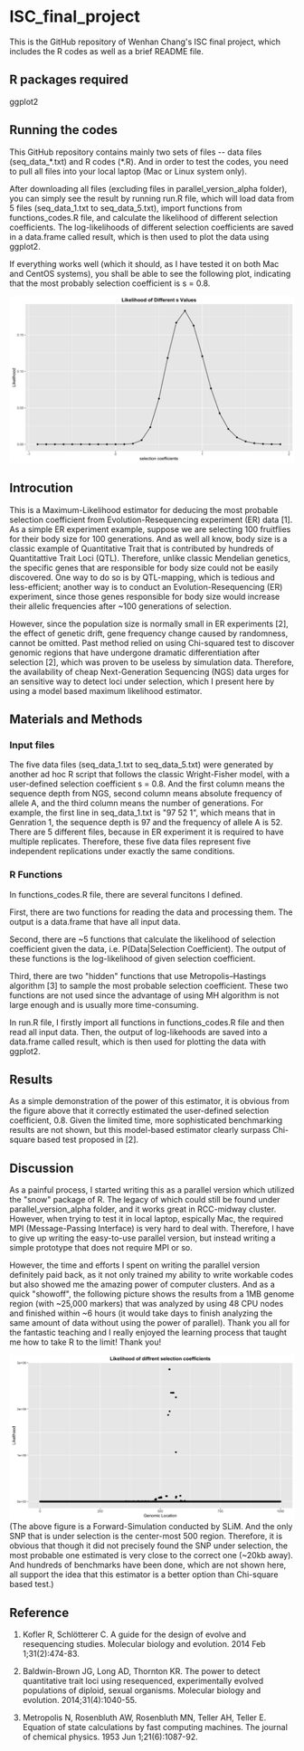 # ISC_final_project
This is the GitHub repository of Wenhan Chang's ISC final project, which includes the R codes as well as a brief README file.

## R packages required
ggplot2

## Running the codes
This GitHub repository contains mainly two sets of files -- data files (seq_data_\*.txt) and R codes (\*.R). And in order to test the codes, you need to pull all files into your local laptop (Mac or Linux system only).

After downloading all files (excluding files in parallel_version_alpha folder), you can simply see the result by running run.R file, which will load data from 5 files (seq_data_1.txt to seq_data_5.txt), import functions from functions_codes.R file, and calculate the likelihood of different selection coefficients. The log-likelihoods of different selection coefficients are saved in a data.frame called result, which is then used to plot the data using ggplot2.

If everything works well (which it should, as I have tested it on both Mac and CentOS systems), you shall be able to see the following plot, indicating that the most probably selection coefficient is s = 0.8.

![Correct Results](https://github.com/wenhan-uchicago/ISC_final_project/blob/master/result.png)

## Introcution
This is a Maximum-Likelihood estimator for deducing the most probable selection coefficient from Evolution-Resequencing experiment (ER) data [1]. As a simple ER experiment example, suppose we are selecting 100 fruitflies for their body size for 100 generations. And as well all know, body size is a classic example of Quantitative Trait that is contributed by hundreds of Quantitattive Trait Loci (QTL). Therefore, unlike classic Mendelian genetics, the specific genes that are responsible for body size could not be easily discovered. One way to do so is by QTL-mapping, which is tedious and less-efficient; another way is to conduct an Evolution-Resequencing (ER) experiment, since those genes responsible for body size would increase their allelic frequencies after ~100 generations of selection. 

However, since the population size is normally small in ER experiments [2], the effect of genetic drift, gene frequency change caused by randomness, cannot be omitted. Past method relied on using Chi-squared test to discover genomic regions that have undergone dramatic differentiation after selection [2], which was proven to be useless by simulation data. Therefore, the availability of cheap Next-Generation Sequencing (NGS) data urges for an sensitive way to detect loci under selection, which I present here by using a model based maximum likelihood estimator.

## Materials and Methods

### Input files
The five data files (seq_data_1.txt to seq_data_5.txt) were generated by another ad hoc R script that follows the classic Wright-Fisher model, with a user-defined selection coefficient s = 0.8. And the first column means the sequence depth from NGS,  second column means absolute frequency of allele A, and the third column means the number of generations. For example, the first line in seq_data_1.txt is "97      52      1", which means that in Genration 1, the sequence depth is 97 and the frequency of allele A is 52. There are 5 different files, because in ER experiment it is required to have multiple replicates. Therefore, these five data files represent five independent replications under exactly the same conditions.

### R Functions
In functions_codes.R file, there are several funcitons I defined. 

First, there are two functions for reading the data and processing them. The output is a data.frame that have all input data.

Second, there are ~5 functions that calculate the likelihood of selection coefficient given the data, i.e. P(Data|Selection Coefficient). The output of these functions is the log-likelihood of given selection coefficient.

Third, there are two "hidden" functions that use Metropolis–Hastings algorithm [3] to sample the most probable selection coefficient. These two functions are not used since the advantage of using MH algorithm is not large enough and is usually more time-consuming.

In run.R file, I firstly import all functions in functions_codes.R file and then read all input data. Then, the output of log-likehoods are saved into a data.frame called result, which is then used for plotting the data with ggplot2.

## Results
As a simple demonstration of the power of this estimator, it is obvious from the figure above that it correctly estimated the user-defined selection coefficient, 0.8. Given the limited time, more sophisticated benchmarking results are not shown, but this model-based estimator clearly surpass Chi-square based test proposed in [2].

## Discussion
As a painful process, I started writing this as a parallel version which utilized the "snow" package of R. The legacy of which could still be found under parallel_version_alpha folder, and it works great in RCC-midway cluster. However, when trying to test it in local laptop, espically Mac, the required MPI (Message-Passing Interface) is very hard to deal with. Therefore, I have to give up writing the easy-to-use parallel version, but instead writing a simple prototype that does not require MPI or so.

However, the time and efforts I spent on writing the parallel version definitely paid back, as it not only trained my ability to write workable codes but also showed me the amazing power of computer clusters. And as a quick "showoff", the following picture shows the results from a 1MB genome region (with ~25,000 markers) that was analyzed by using 48 CPU nodes and finished within ~6 hours (it would take days to finish analyzing the same amount of data without using the power of parallel). Thank you all for the fantastic teaching and I really enjoyed the learning process that taught me how to take R to the limit! Thank you!


![Results](https://github.com/wenhan-uchicago/ISC_final_project/blob/master/parallel_version_alpha/parallel_results.png)
(The above figure is a Forward-Simulation conducted by SLiM. And the only SNP that is under selection is the center-most 500 region. Therefore, it is obvious that though it did not precisely found the SNP under selection, the most probable one estimated is very close to the correct one (~20kb away). And hundreds of benchmarks have been done, which are not shown here, all support the idea that this estimator is a better option than Chi-square based test.)



## Reference
1. Kofler R, Schlötterer C. A guide for the design of evolve and resequencing studies. Molecular biology and evolution. 2014 Feb 1;31(2):474-83.
 
2.	Baldwin-Brown JG, Long AD, Thornton KR. The power to detect quantitative trait loci using resequenced, experimentally evolved populations of diploid, sexual organisms. Molecular biology and evolution. 2014;31(4):1040-55.

3. Metropolis N, Rosenbluth AW, Rosenbluth MN, Teller AH, Teller E. Equation of state calculations by fast computing machines. The journal of chemical physics. 1953 Jun 1;21(6):1087-92.
